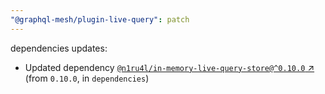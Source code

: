 ```yaml
---
"@graphql-mesh/plugin-live-query": patch
---
```

dependencies updates:
  - Updated dependency [`@n1ru4l/in-memory-live-query-store@^0.10.0` ↗︎](https://www.npmjs.com/package/@n1ru4l/in-memory-live-query-store/v/0.10.0) (from `0.10.0`, in `dependencies`)
